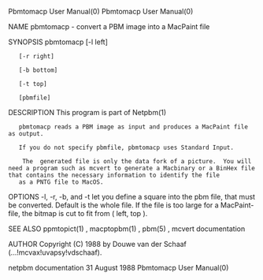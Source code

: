Pbmtomacp User Manual(0)                                                                                                                                                             Pbmtomacp User Manual(0)



NAME
       pbmtomacp - convert a PBM image into a MacPaint file


SYNOPSIS
       pbmtomacp [-l left]

       [-r right]

       [-b bottom]

       [-t top]

       [pbmfile]


DESCRIPTION
       This program is part of Netpbm(1)

       pbmtomacp reads a PBM image as input and produces a MacPaint file as output.

       If you do not specify pbmfile, pbmtomacp uses Standard Input.

        The  generated file is only the data fork of a picture.  You will need a program such as mcvert to generate a Macbinary or a BinHex file that contains the necessary information to identify the file
       as a PNTG file to MacOS.


OPTIONS
        -l, -r, -b, and -t let you define a square into the pbm file, that must be converted.  Default is the whole file.  If the file is too large for a MacPaint-file, the bitmap is  cut  to  fit  from  (
       left, top ).


SEE ALSO
       ppmtopict(1) , macptopbm(1) , pbm(5) , mcvert documentation


AUTHOR
       Copyright (C) 1988 by Douwe van der Schaaf (...!mcvax!uvapsy!vdschaaf).



netpbm documentation                                                                            31 August 1988                                                                       Pbmtomacp User Manual(0)
